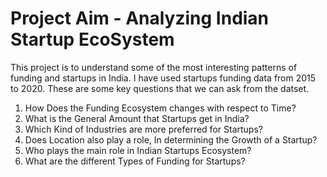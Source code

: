# Project Aim - Analyzing Indian Startup EcoSystem

This project is to understand some of the most interesting patterns of funding and startups in India. I have used startups funding data from 2015 to 2020. These are some key questions that we can ask from the datset. 

1. How Does the Funding Ecosystem changes with respect to Time?
2. What is the General Amount that Startups get in India?
3. Which Kind of Industries are more preferred for Startups?
4. Does Location also play a role, In determining the Growth of a Startup?
5. Who plays the main role in Indian Startups Ecosystem?
6. What are the different Types of Funding for Startups?
